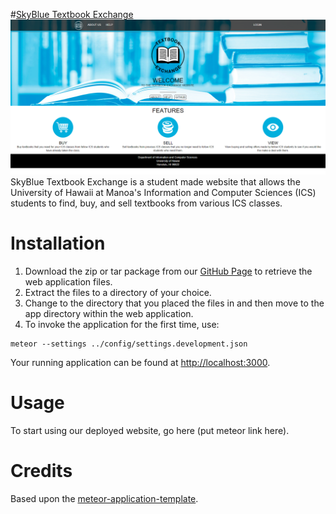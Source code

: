 #[SkyBlue Textbook Exchange](http://textbookmania.github.io/SkyBlue/)
![cover image](https://raw.githubusercontent.com/textbookmania/SkyBlue/master/doc/homepage.png)
SkyBlue Textbook Exchange is a student made website that allows the University of Hawaii at Manoa's Information and Computer Sciences (ICS) students to find, buy, and sell textbooks from various ICS classes.

# Installation
1. Download the zip or tar package from our [GitHub Page](http://textbookmania.github.io/SkyBlue/) to retrieve the web application files.
2. Extract the files to a directory of your choice.
3. Change to the directory that you placed the files in and then move to the app directory within the web application.
4. To invoke the application for the first time, use:

```
meteor --settings ../config/settings.development.json
```
Your running application can be found at [http://localhost:3000](http://localhost:3000).

# Usage
To start using our deployed website, go here (put meteor link here).

# Credits
Based upon the [meteor-application-template](http://ics-software-engineering.github.io/meteor-application-template/).